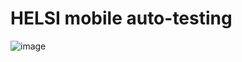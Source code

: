 # HELSI mobile auto-testing
![image](https://github.com/xt4k/HelsiLocalMobileTesting/assets/38681283/445ab9d4-421a-40ec-bbf9-91febea0489b)
